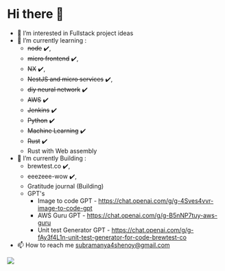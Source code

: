 
# Hi there 👋

- 👀 I’m interested in Fullstack project ideas
- 🌱 I’m currently learning : 
     - ~~node~~ ✔️, 
     - ~~micro frontend~~ ✔️, 
     - ~~NX~~ ✔️, 
     - ~~NestJS and micro services~~ ✔️, 
     - ~~diy neural network~~ ✔️
     - ~~AWS~~ ✔️
     - ~~Jenkins~~ ✔️
     - ~~Python~~ ✔️
     - ~~Machine Learning~~ ✔️
     - ~~Rust~~ ✔️
     - Rust with Web assembly
- 🌱 I’m currently Building : 
     - brewtest.co ✔️,
     - eeezeee-wow ✔️,
     - Gratitude journal (Building)
     - GPT's
       - Image to code GPT - https://chat.openai.com/g/g-4Sves4vvr-image-to-code-gpt 
       - AWS Guru GPT - https://chat.openai.com/g/g-B5nNP7tuy-aws-guru   
       - Unit test Generator GPT - https://chat.openai.com/g/g-fAy3f4L1n-unit-test-generator-for-code-brewtest-co
- 📫 How to reach me subramanya4shenoy@gmail.com


<a href="https://visitcount.itsvg.in">
  <img src="https://visitcount.itsvg.in/api?id=Subu&label=Profile%20Views&color=6&icon=8&pretty=false" />
</a>
<!---
subramanya4shenoy/subramanya4shenoy is a ✨ special ✨ repository because its `README.md` (this file) appears on your GitHub profile.
You can click the Preview link to take a look at your changes.
--->

